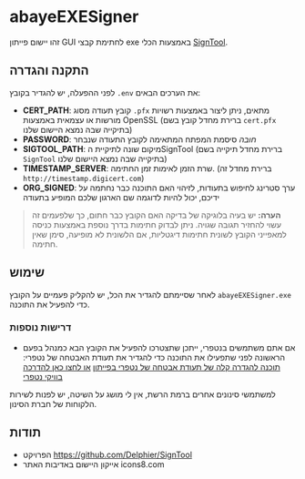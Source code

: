 # abayeEXESigner

זהו יישום פייתון GUI לחתימת קבצי exe באמצעות הכלי [SignTool](https://github.com/Delphier/SignTool).

## התקנה והגדרה

לפני ההפעלה, יש להגדיר בקובץ `.env` את הערכים הבאים:

- **CERT_PATH**: קובץ תעודה מסוג `.pfx` מתאים, ניתן ליצור באמצעות רשויות מורשות או עצמאית באמצעות OpenSSL (ברירת מחדל קובץ בשם `cert.pfx` בתיקייה שבה נמצא היישום שלנו)
- **PASSWORD**: *חובה* סיסמת המפתח המתאימה לקובץ התעודה שנבחר
- **SIGTOOL_PATH**: מיקום שונה לתיקיית הSignTool (ברירת מחדל תיקייה בשם `SignTool` בתיקייה שבה נמצא היישום שלנו)
- **TIMESTAMP_SERVER**: שרת הזמן לאימות זמן החתימה. (ברירת מחדל זה `http://timestamp.digicert.com`)
- **ORG_SIGNED**: ערך סטרינג לחיפוש בתעודות, לזיהוי האם התוכנה כבר נחתמה על ידיכם, יכול להיות לדוגמה שם הארגון שלכם המופיע בתעודה

> **הערה:** יש בעיה בלוגיקה של בדיקה האם הקובץ כבר חתום, כך שלפעמים זה עשוי להחזיר תגובה שגויה.
> ניתן לבדוק חתימות בדרך נוספת באמצעות כניסה למאפייני הקובץ לשונית חתימות דיגטליות, אם הלשונית לא מופיעה, סימן שאין חתימה.

## שימוש

לאחר שסיימתם להגדיר את הכל, יש להקליק פעמיים על הקובץ `abayeEXESigner.exe` כדי להפעיל את התוכנה.

### דרישות נוספות

* אם אתם משתמשים בנטפרי, ייתכן שתצטרכו להפעיל את הקובץ הבא כמנהל בפעם הראשונה לפני שתפעילו את התוכנה כדי להגדיר את תעודת האבטחה של נטפרי:
[תוכנה להגדרה קלה של תעודת אבטחה של נטפרי בפייתון](https://github.com/abaye123/NetfreeSecurityCertificate/releases/tag/netfree)
[או לחצו כאן להדרכה בוויקי נטפרי](https://netfree.link/wiki/%D7%94%D7%AA%D7%A7%D7%A0%D7%AA_%D7%AA%D7%A2%D7%95%D7%93%D7%94_%D7%91%D7%A4%D7%99%D7%99%D7%AA%D7%95%D7%9F_-_%D7%A1%D7%A4%D7%A8%D7%99%D7%99%D7%AA_requests)

למשתמשי סינונים אחרים ברמת הרשת, אין לי מושג על השיטה, יש לפנות לשירות הלקוחות של חברת הסינון.

## תודות

* הפרויקט https://github.com/Delphier/SignTool
* אייקון היישום באדיבות האתר icons8.com
